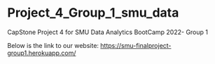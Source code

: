 # Project_4_Group_1_smu_data
CapStone Project 4 for SMU Data Analytics BootCamp 2022- Group 1

Below is the link to our website:
https://smu-finalproject-group1.herokuapp.com/
